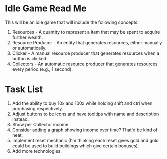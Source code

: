 # Idle Game Read Me

This will be an idle game that will include the following concepts:
1. Resources - A quantity to represent a item that may be spent to acquire further wealth.
2. Resource Producer - An entity that generates resources, either manually or automatically.
3. Clicker - A manual resource producer that generates resources when a button is clicked.
4. Collectors - An automatic resource producer that generates resources every period (e.g., 1 second).

# Task List

1. Add the ability to buy 10x and 100x while holding shift and ctrl when purchasing respectively.
2. Adjust buttons to be icons and have tooltips with name and description instead.
3. Show per Collector income.
4. Consider adding a graph showing income over time? That'd be kind of neat.
5. Implement reset mechanic (I'm thinking each reset gives gold and gold could be used to build buildings which give certain bonuses).
6. Add more technologies.
